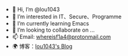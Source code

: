 

- 👋 Hi, I’m @lou1043
- 👀 I’m interested in IT、Secure、Programme
- 🌱 I’m currently learning Emacs
- 💞️ I’m looking to collaborate on ...
- 📫 Email: whereisf1a4@protonmail.com
- 🌍 博客：[lou1043's Blog](https://lou.wiki)



<!---
Glacier1043/Glacier1043 is a ✨ special ✨ repository because its `README.md` (this file) appears on your GitHub profile.
You can click the Preview link to take a look at your changes.
--->

